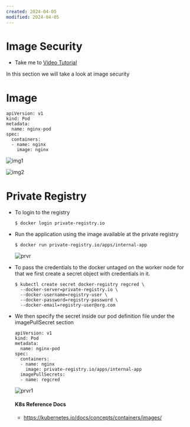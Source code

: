 ```yaml
---
created: 2024-04-05
modified: 2024-04-05
---
```

# Image Security
  - Take me to [Video Tutorial](https://kodekloud.com/topic/image-security/)

In this section we will take a look at image security

# Image
   
  ```
  apiVersion: v1
  kind: Pod
  metadata:
    name: nginx-pod
  spec:
    containers:
    - name: nginx
      image: nginx
  ```
  
  ![img1](img1.PNG)
  
  ![img2](img2.PNG)
  
# Private Registry
- To login to the registry
  ```
  $ docker login private-registry.io
  ```
- Run the application using the image available at the private registry
  ```
  $ docker run private-registry.io/apps/internal-app
  ```
  
  ![prvr](prvr.PNG)
  
- To pass the credentials to the docker untaged on the worker node for that we first create a secret object with credentials in it.
  ```
  $ kubectl create secret docker-registry regcred \
    --docker-server=private-registry.io \ 
    --docker-username=registry-user \
    --docker-password=registry-password \
    --docker-email=registry-user@org.com
  ```
- We then specify the secret inside our pod definition file under the imagePullSecret section 
  ```
  apiVersion: v1
  kind: Pod
  metadata:
    name: nginx-pod
  spec:
    containers:
    - name: nginx
      image: private-registry.io/apps/internal-app
    imagePullSecrets:
    - name: regcred
  ```
  ![prvr1](prvr1.PNG)
  
  #### K8s Reference Docs
  - https://kubernetes.io/docs/concepts/containers/images/

